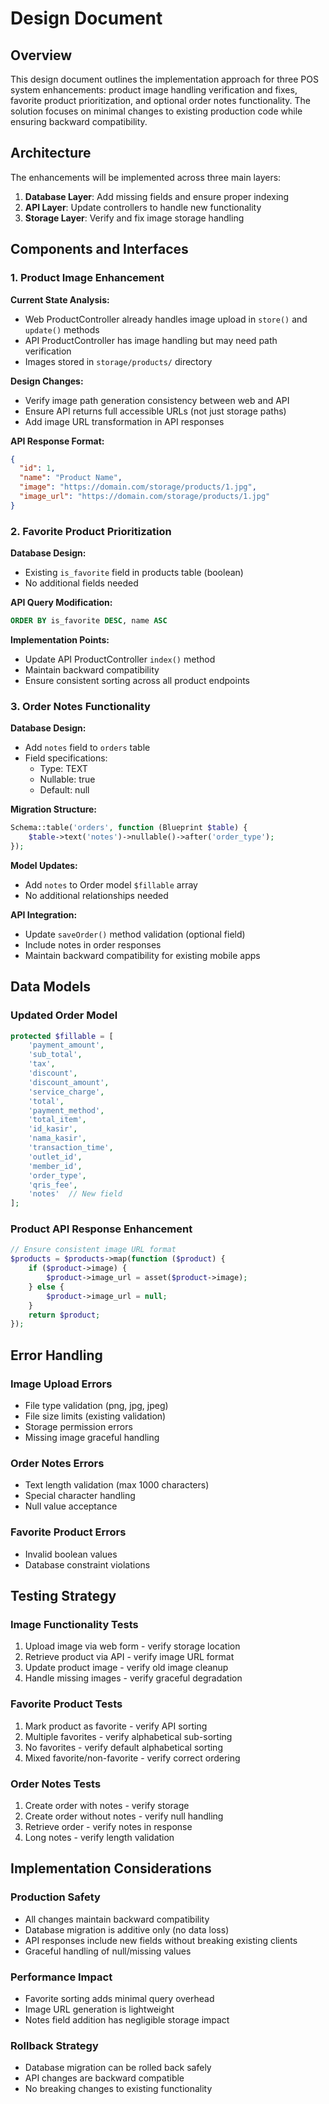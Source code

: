 # Design Document

## Overview

This design document outlines the implementation approach for three POS system enhancements: product image handling verification and fixes, favorite product prioritization, and optional order notes functionality. The solution focuses on minimal changes to existing production code while ensuring backward compatibility.

## Architecture

The enhancements will be implemented across three main layers:

1. **Database Layer**: Add missing fields and ensure proper indexing
2. **API Layer**: Update controllers to handle new functionality
3. **Storage Layer**: Verify and fix image storage handling

## Components and Interfaces

### 1. Product Image Enhancement

**Current State Analysis:**
- Web ProductController already handles image upload in `store()` and `update()` methods
- API ProductController has image handling but may need path verification
- Images stored in `storage/products/` directory

**Design Changes:**
- Verify image path generation consistency between web and API
- Ensure API returns full accessible URLs (not just storage paths)
- Add image URL transformation in API responses

**API Response Format:**
```json
{
  "id": 1,
  "name": "Product Name",
  "image": "https://domain.com/storage/products/1.jpg",
  "image_url": "https://domain.com/storage/products/1.jpg"
}
```

### 2. Favorite Product Prioritization

**Database Design:**
- Existing `is_favorite` field in products table (boolean)
- No additional fields needed

**API Query Modification:**
```sql
ORDER BY is_favorite DESC, name ASC
```

**Implementation Points:**
- Update API ProductController `index()` method
- Maintain backward compatibility
- Ensure consistent sorting across all product endpoints

### 3. Order Notes Functionality

**Database Design:**
- Add `notes` field to `orders` table
- Field specifications:
  - Type: TEXT
  - Nullable: true
  - Default: null

**Migration Structure:**
```php
Schema::table('orders', function (Blueprint $table) {
    $table->text('notes')->nullable()->after('order_type');
});
```

**Model Updates:**
- Add `notes` to Order model `$fillable` array
- No additional relationships needed

**API Integration:**
- Update `saveOrder()` method validation (optional field)
- Include notes in order responses
- Maintain backward compatibility for existing mobile apps

## Data Models

### Updated Order Model
```php
protected $fillable = [
    'payment_amount',
    'sub_total',
    'tax',
    'discount',
    'discount_amount',
    'service_charge',
    'total',
    'payment_method',
    'total_item',
    'id_kasir',
    'nama_kasir',
    'transaction_time',
    'outlet_id',
    'member_id',
    'order_type',
    'qris_fee',
    'notes'  // New field
];
```

### Product API Response Enhancement
```php
// Ensure consistent image URL format
$products = $products->map(function ($product) {
    if ($product->image) {
        $product->image_url = asset($product->image);
    } else {
        $product->image_url = null;
    }
    return $product;
});
```

## Error Handling

### Image Upload Errors
- File type validation (png, jpg, jpeg)
- File size limits (existing validation)
- Storage permission errors
- Missing image graceful handling

### Order Notes Errors
- Text length validation (max 1000 characters)
- Special character handling
- Null value acceptance

### Favorite Product Errors
- Invalid boolean values
- Database constraint violations

## Testing Strategy

### Image Functionality Tests
1. Upload image via web form - verify storage location
2. Retrieve product via API - verify image URL format
3. Update product image - verify old image cleanup
4. Handle missing images - verify graceful degradation

### Favorite Product Tests
1. Mark product as favorite - verify API sorting
2. Multiple favorites - verify alphabetical sub-sorting
3. No favorites - verify default alphabetical sorting
4. Mixed favorite/non-favorite - verify correct ordering

### Order Notes Tests
1. Create order with notes - verify storage
2. Create order without notes - verify null handling
3. Retrieve order - verify notes in response
4. Long notes - verify length validation

## Implementation Considerations

### Production Safety
- All changes maintain backward compatibility
- Database migration is additive only (no data loss)
- API responses include new fields without breaking existing clients
- Graceful handling of null/missing values

### Performance Impact
- Favorite sorting adds minimal query overhead
- Image URL generation is lightweight
- Notes field addition has negligible storage impact

### Rollback Strategy
- Database migration can be rolled back safely
- API changes are backward compatible
- No breaking changes to existing functionality